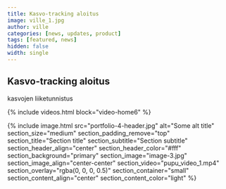 ```yaml
---
title: Kasvo-tracking aloitus
image: ville_1.jpg
author: ville
categories: [news, updates, product]
tags: [featured, news]
hidden: false
width: single
---
```


## Kasvo-tracking aloitus



kasvojen liiketunnistus

{% include videos.html
  block="video-home6"
%}



{% include image.html
  src="portfolio-4-header.jpg"
  alt="Some alt title"
  section_size="medium"
  section_padding_remove="top"
  section_title="Section title"
  section_subtitle="Section subtitle"
  section_header_align="center"
  section_header_color="#fff"
  section_background="primary"
  section_image="image-3.jpg"
  section_image_align="center-center"
  section_video="pupu_video_1.mp4"
  section_overlay="rgba(0, 0, 0, 0.5)"
  section_container="small"
  section_content_align="center"
  section_content_color="light"
%}
